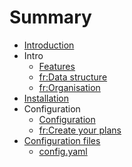 # Summary

* [Introduction](README.md)
* Intro
   * [Features](features.md)
   * [fr:Data structure](data-structure.fr.md)
   * [fr:Organisation](organisation.fr.md)
* [Installation](installation.md)
* Configuration
   * [Configuration](configuration.md)
   * [fr:Create your plans](create-your-plans.fr.md)
* [Configuration files](configuration_files/configuration_files.md)
   * [config.yaml](configuration_files/configyaml.md)

